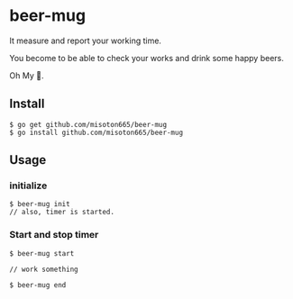 # beer-mug

It measure and report your working time.

You become to be able to check your works and drink some happy beers.

Oh My 🍺.

## Install

```
$ go get github.com/misoton665/beer-mug
$ go install github.com/misoton665/beer-mug
```

## Usage

### initialize

```
$ beer-mug init
// also, timer is started.
```

### Start and stop timer

```
$ beer-mug start

// work something

$ beer-mug end
```